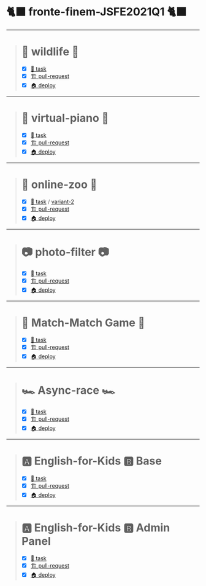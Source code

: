 # 🐈‍⬛ fronte-finem-JSFE2021Q1 🐈‍⬛
---
> # 🦊 wildlife 🦊
>  - [x] [📃 task](https://rolling-scopes-school.github.io/stage0/#/stage0/tasks/wildlife)
>  - [x] [🏗️ pull-request](https://github.com/rolling-scopes-school/fronte-finem-JSFE2021Q1/pull/3)
>  - [x] [🏠 deploy](https://rolling-scopes-school.github.io/fronte-finem-JSFE2021Q1/wildlife/)
---
> # 🎹 virtual-piano 🎹
> - [x] [📃 task](https://rolling-scopes-school.github.io/stage0/#/stage1/tasks/virtual-piano)
> - [x] [🏗️ pull-request](https://github.com/rolling-scopes-school/fronte-finem-JSFE2021Q1/pull/10)
> - [x] [🏠 deploy](https://rolling-scopes-school.github.io/fronte-finem-JSFE2021Q1/virtual-piano/)
---
> # 🦍 online-zoo 🦍
> - [x] [📃 task](https://rolling-scopes-school.github.io/stage0/#/stage1/tasks/online-zoo/online-zoo) / [variant-2](https://rolling-scopes-school.github.io/stage0/#/stage1/tasks/online-zoo/variant-2)
> - [x] [🏗️ pull-request](https://github.com/rolling-scopes-school/fronte-finem-JSFE2021Q1/pull/19)
> - [x] [🏠 deploy](https://rolling-scopes-school.github.io/fronte-finem-JSFE2021Q1/online-zoo/)
---
> # 📷 photo-filter 📷
> - [x] [📃 task](https://rolling-scopes-school.github.io/stage0/#/stage1/tasks/js-projects/photo-filter)
> - [x] [🏗️ pull-request](https://github.com/rolling-scopes-school/fronte-finem-JSFE2021Q1/pull/16)
> - [x] [🏠 deploy](https://rolling-scopes-school.github.io/fronte-finem-JSFE2021Q1/photo-filter/)
---
> # 🎴 Match-Match Game 🎴
> - [x] [📃 task](https://github.com/rolling-scopes-school/tasks/blob/master/tasks/match-match-game.md)
> - [x] [🏗️ pull-request](https://github.com/rolling-scopes-school/fronte-finem-JSFE2021Q1/pull/20)
> - [x] [🏠 deploy](https://rolling-scopes-school.github.io/fronte-finem-JSFE2021Q1/match-match-game/)
---
> # 🏎️ Async-race 🏎️
> - [x] [📃 task](https://github.com/rolling-scopes-school/tasks/blob/master/tasks/async-race.md)
> - [x] [🏗️ pull-request](https://github.com/rolling-scopes-school/fronte-finem-JSFE2021Q1/pull/21)
> - [x] [🏠 deploy](https://rolling-scopes-school.github.io/fronte-finem-JSFE2021Q1/async-race/)
---
> # 🅰️ English-for-Kids 🅱️ Base
> - [x] [📃 task](https://github.com/rolling-scopes-school/tasks/blob/master/tasks/rslang/english-for-kids.md)
> - [x] [🏗️ pull-request](https://github.com/rolling-scopes-school/fronte-finem-JSFE2021Q1/pull/22)
> - [x] [🏠 deploy](https://rolling-scopes-school.github.io/fronte-finem-JSFE2021Q1/english-for-kids/)
---
> # 🅰️ English-for-Kids 🅱️ Admin Panel
> - [x] [📃 task](https://github.com/rolling-scopes-school/tasks/blob/master/tasks/rslang/english-for-kids-admin-panel.md)
> - [x] [🏗️ pull-request](https://github.com/rolling-scopes-school/fronte-finem-JSFE2021Q1/pull/23)
> - [x] [🏠 deploy](https://rolling-scopes-school.github.io/fronte-finem-JSFE2021Q1/english-for-kids/)
